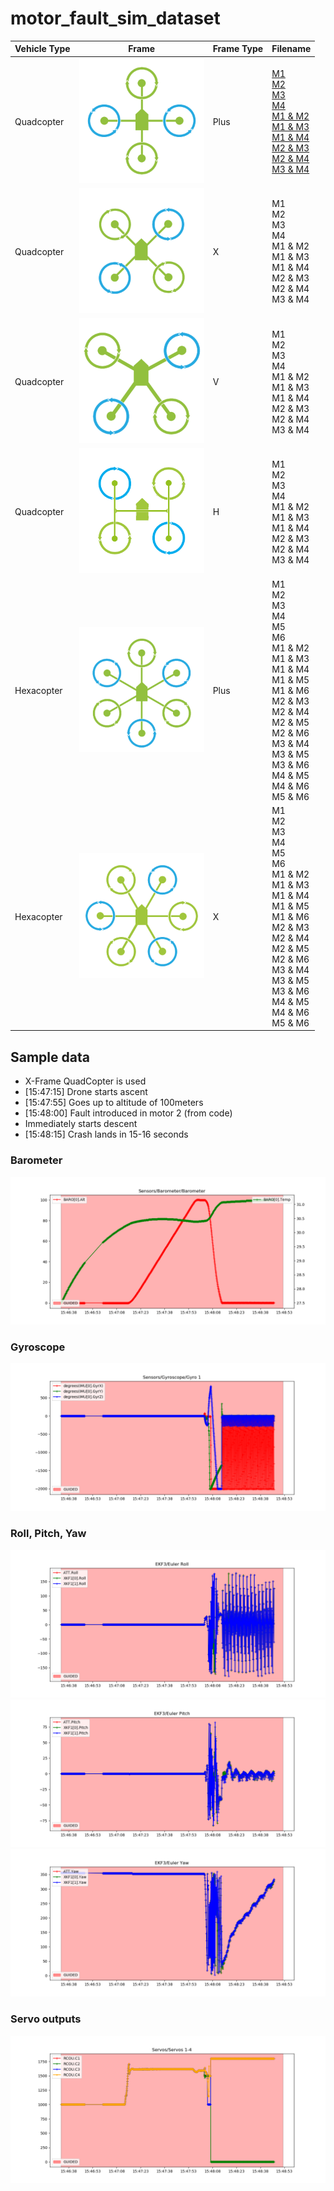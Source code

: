 # motor_fault_sim_dataset

| Vehicle Type | Frame | Frame Type | Filename
| ----------- | ----------- | ----------- | ----------- |
| Quadcopter | <img src="images/quadplus.png" width="200"/> | Plus | [M1](dist/quad/m1.bin) <br> [M2](dist/quad/m2.bin)<br> [M3](dist/quad/m3.bin)<br> [M4](dist/quad/m4.bin)<br> [M1 & M2](dist/quad/m1m2.bin)<br> [M1 & M3](dist/quad/m1m3.bin)<br> [M1 & M4](dist/quad/m1m4.bin)<br> [M2 & M3](dist/quad/m2m3.bin)<br> [M2 & M4](dist/quad/m2m4.bin)<br> [M3 & M4](dist/quad/m3m4.bin)
| Quadcopter | <img src="images/quadx.png" width="200"/> | X | M1<br> M2<br> M3<br> M4<br> M1 & M2<br> M1 & M3<br> M1 & M4<br> M2 & M3<br> M2 & M4<br> M3 & M4
| Quadcopter | <img src="images/quady.png" width="200"/> | V | M1<br> M2<br> M3<br> M4<br> M1 & M2<br> M1 & M3<br> M1 & M4<br> M2 & M3<br> M2 & M4<br> M3 & M4
| Quadcopter | <img src="images/quadh.png" width="200"/> | H | M1<br> M2<br> M3<br> M4<br> M1 & M2<br> M1 & M3<br> M1 & M4<br> M2 & M3<br> M2 & M4<br> M3 & M4
| Hexacopter | <img src="images/hexaplus.png" width="200"/> | Plus | M1<br> M2<br> M3<br> M4<br> M5<br> M6<br> M1 & M2<br> M1 & M3<br> M1 & M4<br> M1 & M5<br> M1 & M6<br> M2 & M3<br> M2 & M4<br> M2 & M5<br> M2 & M6<br> M3 & M4<br> M3 & M5<br> M3 & M6<br> M4 & M5<br> M4 & M6<br> M5 & M6
| Hexacopter | <img src="images/hexax.png" width="200"/> | X | M1<br> M2<br> M3<br> M4<br> M5<br> M6<br> M1 & M2<br> M1 & M3<br> M1 & M4<br> M1 & M5<br> M1 & M6<br> M2 & M3<br> M2 & M4<br> M2 & M5<br> M2 & M6<br> M3 & M4<br> M3 & M5<br> M3 & M6<br> M4 & M5<br> M4 & M6<br> M5 & M6



## Sample data

- X-Frame QuadCopter is used
- [15:47:15] Drone starts ascent
- [15:47:55] Goes up to altitude of 100meters
- [15:48:00] Fault introduced in motor 2 (from code)
- Immediately starts descent
- [15:48:15] Crash lands in 15-16 seconds

### Barometer
![](images/100m/Barometer.png)

### Gyroscope
![](images/100m/Gyro_1.png)

### Roll, Pitch, Yaw
![](images/100m/Euler_Roll.png)
![](images/100m/Euler_Pitch.png)
![](images/100m/Euler_Yaw.png)

### Servo outputs
![](images/100m/Servos_1-4.png)